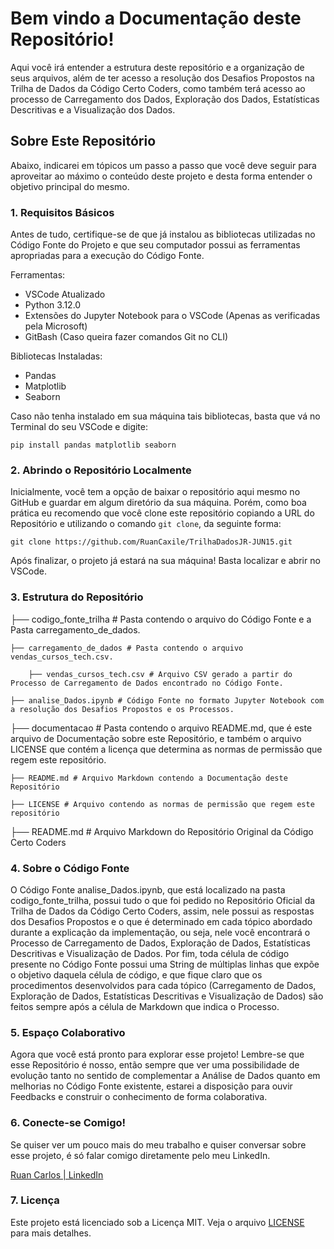 # Bem vindo a Documentação deste Repositório!

Aqui você irá entender a estrutura deste repositório e a organização de seus arquivos, além de ter acesso a resolução dos Desafios Propostos na Trilha de Dados da Código Certo Coders, como também terá acesso ao processo de Carregamento dos Dados, Exploração dos Dados, Estatísticas Descritivas e a Visualização dos Dados.

## Sobre Este Repositório

Abaixo, indicarei em tópicos um passo a passo que você deve seguir para aproveitar ao máximo o conteúdo deste projeto e desta forma entender o objetivo principal do mesmo.

### 1. Requisitos Básicos

Antes de tudo, certifique-se de que já instalou as bibliotecas utilizadas no Código Fonte do Projeto e que seu computador possui as ferramentas apropriadas para a execução do Código Fonte.

Ferramentas:
 - VSCode Atualizado
 - Python 3.12.0
 - Extensões do Jupyter Notebook para o VSCode (Apenas as verificadas pela Microsoft)
 - GitBash (Caso queira fazer comandos Git no CLI)

Bibliotecas Instaladas: 
 - Pandas
 - Matplotlib
 - Seaborn

Caso não tenha instalado em sua máquina tais bibliotecas, basta que vá no Terminal do seu VSCode e digite:

`pip install pandas matplotlib seaborn`

### 2. Abrindo o Repositório Localmente

Inicialmente, você tem a opção de baixar o repositório aqui mesmo no GitHub e guardar em algum diretório da sua máquina. Porém, como boa prática eu recomendo que você clone este repositório copiando a URL do Repositório e utilizando o comando `git clone`, da seguinte forma:

`git clone https://github.com/RuanCaxile/TrilhaDadosJR-JUN15.git`

Após finalizar, o projeto já estará na sua máquina! Basta localizar e abrir no VSCode.

### 3. Estrutura do Repositório

├── codigo_fonte_trilha # Pasta contendo o arquivo do Código Fonte e a Pasta carregamento_de_dados.
    
    ├── carregamento_de_dados # Pasta contendo o arquivo vendas_cursos_tech.csv.
    
        ├── vendas_cursos_tech.csv # Arquivo CSV gerado a partir do Processo de Carregamento de Dados encontrado no Código Fonte.

    ├── analise_Dados.ipynb # Código Fonte no formato Jupyter Notebook com a resolução dos Desafios Propostos e os Processos.

├── documentacao # Pasta contendo o arquivo README.md, que é este arquivo de Documentação sobre este Repositório, e também o arquivo LICENSE  que contém a licença que determina as normas de permissão que regem este repositório.
    
    ├── README.md # Arquivo Markdown contendo a Documentação deste Repositório

    ├── LICENSE # Arquivo contendo as normas de permissão que regem este repositório

├── README.md # Arquivo Markdown do Repositório Original da Código Certo Coders

### 4. Sobre o Código Fonte

O Código Fonte analise_Dados.ipynb, que está localizado na pasta codigo_fonte_trilha, possui tudo o que foi pedido no Repositório Oficial da Trilha de Dados da Código Certo Coders, assim, nele possui as respostas dos Desafios Propostos e o que é determinado em cada tópico abordado durante a explicação da implementação, ou seja, nele você encontrará o Processo de Carregamento de Dados, Exploração de Dados, Estatísticas Descritivas e Visualização de Dados. Por fim, toda célula de código presente no Código Fonte possui uma String de múltiplas linhas que expõe o objetivo daquela célula de código, e que fique claro que os procedimentos desenvolvidos para cada tópico (Carregamento de Dados, Exploração de Dados, Estatísticas Descritivas e Visualização de Dados) são feitos sempre após a célula de Markdown que indica o Processo.

### 5. Espaço Colaborativo

Agora que você está pronto para explorar esse projeto! Lembre-se que esse Repositório é nosso, então sempre que ver uma possibilidade de evolução tanto no sentido de complementar a Análise de Dados quanto em melhorias no Código Fonte existente, estarei a disposição para ouvir Feedbacks e construir o conhecimento de forma colaborativa.

### 6. Conecte-se Comigo!

Se quiser ver um pouco mais do meu trabalho e quiser conversar sobre esse projeto, é só falar comigo diretamente pelo meu LinkedIn.

[Ruan Carlos | LinkedIn](https://www.linkedin.com/in/ruan-carlos-3658561ba/)

### 7. Licença 

Este projeto está licenciado sob a Licença MIT. Veja o arquivo [LICENSE](LICENSE) para mais detalhes.
